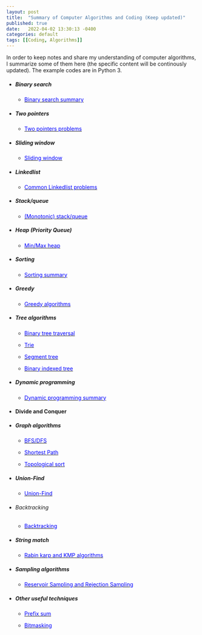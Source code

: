 ```yaml
---
layout: post
title:  "Summary of Computer Algorithms and Coding (Keep updated)"
published: true
date:   2022-04-02 13:30:13 -0400
categories: default
tags: [[Coding, Algorithms]]
---
```

In order to keep notes and share my understanding of computer algorithms, I summarize some of them here (the specific content will be continously updated). The example codes are in Python 3.
 
 
 * ##### Binary search
     * [<span style="color:blue;"> Binary search summary </span>](https://github.com/windhaunting/Algorithm_Coding_Summary/blob/main/binary_search.md)

 * #####  Two pointers
     * [<span style="color:blue;"> Two pointers problems </span>](https://github.com/windhaunting/Algorithm_Coding_Summary/blob/main/two_pointers.md)

 * #####  Sliding window
     * [<span style="color:blue;"> Sliding window </span>](https://github.com/windhaunting/Algorithm_Coding_Summary/blob/main/sliding_window.md)


 * ##### Linkedlist
     * [<span style="color:blue;"> Common Linkedlist problems </span>](https://github.com/windhaunting/Algorithm_Coding_Summary/blob/main/linked_list.md)


 * ##### Stack/queue 
      * [<span style="color:blue;"> (Monotonic) stack/queue </span>](https://github.com/windhaunting/Algorithm_Coding_Summary/blob/main/stack-queue.md)

  
 * ##### Heap (Priority Queue)
      * [<span style="color:blue;"> Min/Max heap </span>](https://github.com/windhaunting/Algorithm_Coding_Summary/blob/main/heap.md)

 * ##### Sorting
      * [<span style="color:blue;"> Sorting summary </span>](https://github.com/windhaunting/Algorithm_Coding_Summary/blob/main/sorting.md)


 * ##### Greedy
      * [<span style="color:blue;"> Greedy algorithms </span>](https://github.com/windhaunting/Algorithm_Coding_Summary/blob/main/greedy.md)

 * ##### Tree algorithms
      * [<span style="color:blue;"> Binary tree traversal </span>](https://github.com/windhaunting/Algorithm_Coding_Summary/blob/main/tree_traversal.md)

      * [<span style="color:blue;"> Trie </span>](https://github.com/windhaunting/Algorithm_Coding_Summary/blob/main/trie.md)

      * [<span style="color:blue;"> Segment tree </span>](https://github.com/windhaunting/Algorithm_Coding_Summary/blob/main/segment_tree.md)

      * [<span style="color:blue;"> Binary indexed tree</span>](https://github.com/windhaunting/Algorithm_Coding_Summary/blob/main/binary_indexed_tree.md)


* ##### Dynamic programming

     * [<span style="color:blue;"> Dynamic programming summary</span>](  https://github.com/windhaunting/Algorithm_Coding_Summary/blob/main/Dynamic_programming.md)

* #### Divide and Conquer


* ##### Graph algorithms
     * [<span style="color:blue;"> BFS/DFS</span>](https://github.com/windhaunting/Algorithm_Coding_Summary/blob/main/BFS_DFS.md)
  
     * [<span style="color:blue;"> Shortest Path </span>](https://github.com/windhaunting/Algorithm_Coding_Summary/blob/main/shortest_path.md)
 
     * [<span style="color:blue;"> Topological sort </span>](https://github.com/windhaunting/Algorithm_Coding_Summary/blob/main/topological_sort.md)



* ##### Union-Find
     * [<span style="color:blue;"> Union-Find </span>](https://github.com/windhaunting/Algorithm_Coding_Summary/blob/main/union-find.md)


* ###### Backtracking
     * [<span style="color:blue;"> Backtracking </span>](https://github.com/windhaunting/Algorithm_Coding_Summary/blob/main/backtracking.md)
     

* ##### String match
     * [<span style="color:blue;"> Rabin karp and KMP algorithms </span>](https://github.com/windhaunting/Algorithm_Coding_Summary/blob/main/string_match.md)
     

* ##### Sampling algorithms
     * [<span style="color:blue;"> Reservoir Sampling and Rejection Sampling </span>](https://github.com/windhaunting/Algorithm_Coding_Summary/blob/main/sampling.md)




* ##### Other useful techniques
     * [<span style="color:blue;"> Prefix sum </span>](https://github.com/windhaunting/Algorithm_Coding_Summary/blob/main/prefix_sum.md)
  
     * [<span style="color:blue;"> Bitmasking </span>](https://github.com/windhaunting/Algorithm_Coding_Summary/blob/main/bitmask.md)
  
  


